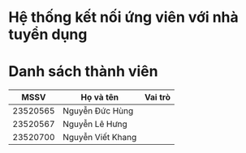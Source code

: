 # Hệ thống kết nối ứng viên với nhà tuyển dụng

# Danh sách thành viên
| MSSV | Họ và tên | Vai trò |
|-------|-------|-------|
| 23520565 | Nguyễn Đức Hùng | |
| 23520567 | Nguyễn Lê Hưng |  |
| 23520700 | Nguyễn Viết Khang |  |
